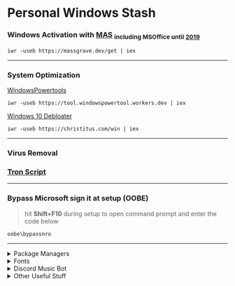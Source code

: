 # Personal Windows Stash
### **Windows Activation with [MAS](https://github.com/massgravel/Microsoft-Activation-Scripts/releases/tag/1.6)** <sub> including MSOffice until [2019](other/Setup64.exe)<sub/>

```
iwr -useb https://massgrave.dev/get | iex
```
-----------------
### **System Optimization**
 [WindowsPowertools](https://github.com/windows-powertool/Powertool)
```
iwr -useb https://tool.windowspowertool.workers.dev | iex
```
 [Windows 10 Debloater](https://github.com/ChrisTitusTech/winutil)
```
iwr -useb https://christitus.com/win | iex
```
------------------
### **Virus Removal**

### [Tron Script](https://github.com/bmrf/tron)

-----------
### **Bypass Microsoft sign it at setup (OOBE)**
> hit **Shift+F10** during setup to open command prompt and enter the code below
```
oobe\bypassnro
```
------
<details>
<summary>
Package Managers
</summary>

|Website    |Download/Installation| Additional Links |
|-----------|-------------|-------------|
|[Winget](https://winstall.app/)|[Winget Github](https://github.com/microsoft/winget-cli/releases/tag/v1.4.10173)
|[Scoop](https://scoop.sh)|[Scoop Github](https://github.com/ScoopInstaller/Install#readme) 
|[PowerShell Gallery](https://www.powershellgallery.com/)|
|[Chocolatey](https://chocolatey.org/)| [Chocolatey Install](https://chocolatey.org/install)
|[Crates(Cargo)](https://crates.io)| [Cargo Install](https://doc.rust-lang.org/cargo/getting-started/installation.html)| [Awesome Rust](https://crates.io/crates/awesome-rust)
| [PyPI(Python)](https://pypi.org/)
------------
</details>


<details>
<summary>
Fonts
</summary>

### [all Nerdfonts](https://www.nerdfonts.com/font-downloads)
My favourite:
- [Hack](https://github.com/ryanoasis/nerd-fonts/releases/download/v3.0.1/Hack.zip)
- [MesloLG](https://github.com/ryanoasis/nerd-fonts/releases/download/v3.0.1/Meslo.zip)
- [JetBrainsMono](https://github.com/ryanoasis/nerd-fonts/releases/download/v3.0.1/JetBrainsMono.zip)
- [Terminess](https://github.com/ryanoasis/nerd-fonts/releases/download/v3.0.1/Terminus.zip)
----------
</details>


<details>
<summary>
Discord Music Bot
</summary> 

### [Source](https://just-some-bots.github.io/MusicBot/installing/windows/)

### Installation
1. Install [Python3.8](https://www.python.org/ftp/python/3.8.10/python-3.8.10-amd64.exe)
    - During the setup, tick Install **launcher for all users (recommended)** and **Add Python 3.8 to PATH** when prompted
2. Install [Git For Windows](http://gitforwindows.org/)
    - During the setup, tick **Git from the command line and also 3rd-party software, Checkout Windows-style, commit Unix-style endings**, and **Use MinTTY (the default terminal MSYS2)**.
    - Open Git Bash by right-clicking an empty space inside of a folder (e.g My Documents) and clicking **Git Bash here**
    - Run this in the command window that opens.
    ```
    git clone https://github.com/Just-Some-Bots/MusicBot.git MusicBot -b master 
    ```
### After doing that, a folder called MusicBot will appear in the folder you opened Git Bash in. Configure your bot, then run update.bat to update your dependencies, then run.bat to start the MusicBot.

---
</details>    
    

<details>

<summary>
Other Useful Stuff
</summary>

### Rename a folder to this for shortcuts to most windows settings. 

```
Magic.{ED7BA470-8E54-465E-825C-99712043E01C}
```
-----------
</details>